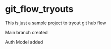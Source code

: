 # git_flow_tryouts
This is just a sample project to tryout git hub flow

Main branch created

Auth Model added